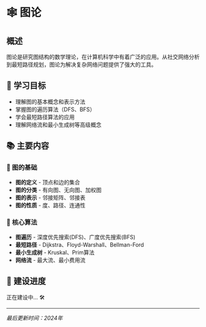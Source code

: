# 🕸️ 图论

## 概述

图论是研究图结构的数学理论，在计算机科学中有着广泛的应用。从社交网络分析到最短路径规划，图论为解决复杂网络问题提供了强大的工具。

## 🎯 学习目标

- 理解图的基本概念和表示方法
- 掌握图的遍历算法（DFS、BFS）
- 学会最短路径算法的应用
- 理解网络流和最小生成树等高级概念

## 📚 主要内容

### 🔗 图的基础
- **图的定义** - 顶点和边的集合
- **图的分类** - 有向图、无向图、加权图
- **图的表示** - 邻接矩阵、邻接表
- **图的性质** - 度、路径、连通性

### 🚀 核心算法
- **图遍历** - 深度优先搜索(DFS)、广度优先搜索(BFS)
- **最短路径** - Dijkstra、Floyd-Warshall、Bellman-Ford
- **最小生成树** - Kruskal、Prim算法
- **网络流** - 最大流、最小费用流

## 🚧 建设进度

正在建设中... 🛠️

---

*最后更新时间：2024年*
